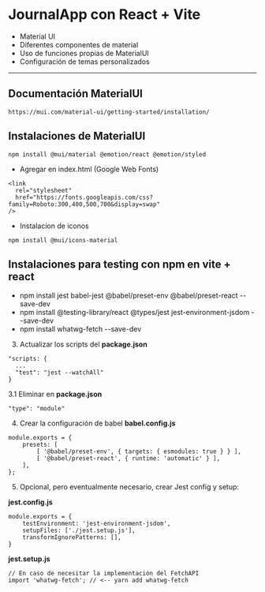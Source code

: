 # JournalApp con React + Vite

- Material UI
- Diferentes componentes de material
- Uso de funciones propias de MaterialUI
- Configuración de temas personalizados

---

## Documentación MaterialUI
```
https://mui.com/material-ui/getting-started/installation/
```

## Instalaciones de MaterialUI

```
npm install @mui/material @emotion/react @emotion/styled
```

- Agregar en index.html (Google Web Fonts)
```
<link
  rel="stylesheet"
  href="https://fonts.googleapis.com/css?family=Roboto:300,400,500,700&display=swap"
/>
```

- Instalacion de iconos
```
npm install @mui/icons-material
```

## Instalaciones para testing con npm en vite + react

- npm install jest babel-jest @babel/preset-env @babel/preset-react --save-dev
- npm install @testing-library/react @types/jest jest-environment-jsdom --save-dev
- npm install whatwg-fetch --save-dev

3. Actualizar los scripts del __package.json__
```
"scripts: {
  ...
  "test": "jest --watchAll"
}
```

3.1 Eliminar en __package.json__ 
```
"type": "module"
```

4. Crear la configuración de babel __babel.config.js__
```
module.exports = {
    presets: [
        [ '@babel/preset-env', { targets: { esmodules: true } } ],
        [ '@babel/preset-react', { runtime: 'automatic' } ],
    ],
};
```

5. Opcional, pero eventualmente necesario, crear Jest config y setup:

__jest.config.js__
```
module.exports = {
    testEnvironment: 'jest-environment-jsdom',
    setupFiles: ['./jest.setup.js'],
    transformIgnorePatterns: [],
}
```

__jest.setup.js__
```
// En caso de necesitar la implementación del FetchAPI
import 'whatwg-fetch'; // <-- yarn add whatwg-fetch
```